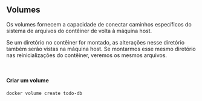 ## Volumes

Os volumes fornecem a capacidade de conectar caminhos específicos do sistema de arquivos do contêiner de volta à máquina host. 

Se um diretório no contêiner for montado, as alterações nesse diretório também serão vistas na máquina host. Se montarmos esse mesmo diretório nas reinicializações do contêiner, veremos os mesmos arquivos.


<br>

#### Criar um volume
```
docker volume create todo-db
``` 





